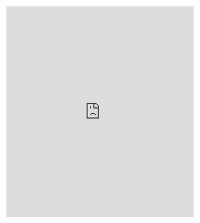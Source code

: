 <br>
<br>

<iframe src="https://docs.google.com/presentation/d/1Ial6V1oyOfciO_tnGwaZASQkR8rFO-B47-jyb_S5FIU/embed?start=true&loop=true&delayms=10000" frameborder="0" width="100%" height="569" allowfullscreen="true" mozallowfullscreen="true" webkitallowfullscreen="true"></iframe>



